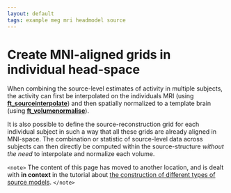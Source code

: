 ```yaml
---
layout: default
tags: example meg mri headmodel source
---
```


# Create MNI-aligned grids in individual head-space

When combining the source-level estimates of activity in multiple subjects, the activity can first be interpolated on the individuals MRI (using **[ft_sourceinterpolate](/reference/ft_sourceinterpolate)**) and then spatially normalized to a template brain (using **[ft_volumenormalise](/reference/ft_volumenormalise)**). 

It is also possible to define the source-reconstruction grid for each individual subject in such a way that all these grids are already aligned in MNI-space. The combination or statistic of source-level data across subjects can then directly be computed within the source-structure *without the need* to interpolate and normalize each volume.

`<note>`
The content of this page has moved to another location, and is dealt with **in context** in the tutorial about [the construction of different types of source models](/tutorial/sourcemodel#subject-specific_grids_that_are_equivalent_across_subjects_in_normalized_space).
`</note>`
